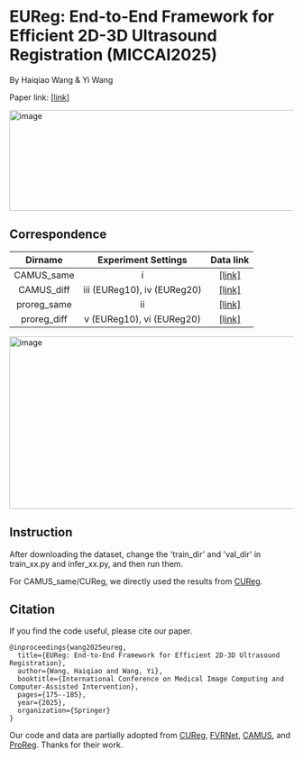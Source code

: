 # EUReg: End-to-End Framework for Efficient 2D-3D Ultrasound Registration (MICCAI2025) 

By Haiqiao Wang & Yi Wang

Paper link: [[link]](https://link.springer.com/chapter/10.1007/978-3-032-04937-7_17)

<img width="685" height="179" alt="image" src="https://github.com/user-attachments/assets/39d15db4-7836-4b7d-85fa-0dea1c592c3f" />

## Correspondence

| Dirname  | Experiment Settings| Data link |
| :----------: | :-----------:| :-----------:|
| CAMUS_same   | i   | [[link]](https://drive.usercontent.google.com/download?id=1Jmyl7KsPmwh16VJKt4v4Et_c4-RkaAIJ&export=download&authuser=0)|
| CAMUS_diff   | iii (EUReg10), iv (EUReg20)   | [[link]](https://drive.usercontent.google.com/download?id=1hDqsefF_KSxWwIAPFyMTmAPK3ACvFuVO&export=download&authuser=0)|
| proreg_same   | ii   | [[link]](https://drive.usercontent.google.com/download?id=1optAZ9a9bFl83K9yhmqDFqp1TAUMH9xo&export=download&authuser=0)  |
| proreg_diff   | v (EUReg10), vi (EUReg20)  | [[link]](https://drive.usercontent.google.com/download?id=1optAZ9a9bFl83K9yhmqDFqp1TAUMH9xo&export=download&authuser=0)|

<img width="1559" height="306" alt="image" src="https://github.com/user-attachments/assets/e4df2049-a4b8-4dec-a5fa-ac0cdcbc7909" />

## Instruction

After downloading the dataset, change the 'train_dir' and 'val_dir' in train_xx.py and infer_xx.py, and then run them.

For CAMUS_same/CUReg, we directly used the results from [CUReg](https://github.com/LLEIHIT/CU-Reg).

## Citation
If you find the code useful, please cite our paper.
```
@inproceedings{wang2025eureg,
  title={EUReg: End-to-End Framework for Efficient 2D-3D Ultrasound Registration},
  author={Wang, Haiqiao and Wang, Yi},
  booktitle={International Conference on Medical Image Computing and Computer-Assisted Intervention},
  pages={175--185},
  year={2025},
  organization={Springer}
}
```

Our code and data are partially adopted from [CUReg](https://github.com/LLEIHIT/CU-Reg), [FVRNet](https://github.com/DIAL-RPI/FVR-Net), [CAMUS](https://humanheart-project.creatis.insa-lyon.fr/database/#collection/6373703d73e9f0047faa1bc8), and [ProReg](https://muregpro.github.io/data.html). Thanks for their work.
